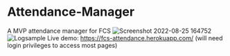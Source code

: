 # Attendance-Manager
A MVP attendance manager for FCS
![Screenshot 2022-08-25 164752](https://user-images.githubusercontent.com/103712563/186788173-f6047a1a-8ee7-44a4-aaa9-f69a8cd5d033.png)
![Logsample](https://user-images.githubusercontent.com/103712563/186788186-7d99b866-ac7a-4347-864e-5f4073d2f8fa.png)
Live demo: https://fcs-attendance.herokuapp.com/ (will need login privileges to access most pages) 
